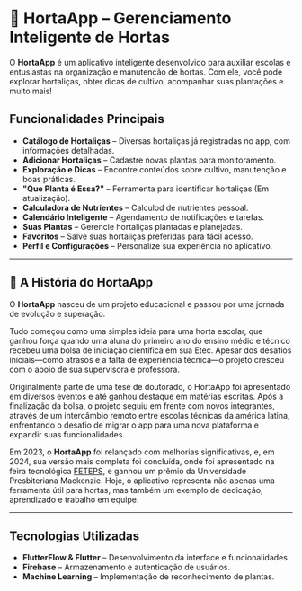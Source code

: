 # 🌱 HortaApp – Gerenciamento Inteligente de Hortas

O **HortaApp** é um aplicativo inteligente desenvolvido para auxiliar escolas e entusiastas na organização e manutenção de hortas. Com ele, você pode explorar hortaliças, obter dicas de cultivo, acompanhar suas plantações e muito mais!

## Funcionalidades Principais
-  **Catálogo de Hortaliças** – Diversas hortaliças já registradas no app, com informações detalhadas.
-  **Adicionar Hortaliças** – Cadastre novas plantas para monitoramento.
-  **Exploração e Dicas** – Encontre conteúdos sobre cultivo, manutenção e boas práticas.
-  **"Que Planta é Essa?"** – Ferramenta para identificar hortaliças (Em atualização).
-  **Calculadora de Nutrientes** – Calculod de nutrientes pessoal.
-  **Calendário Inteligente** – Agendamento de notificações e tarefas.
-  **Suas Plantas** – Gerencie hortaliças plantadas e planejadas.
-  **Favoritos** – Salve suas hortaliças preferidas para fácil acesso.
-  **Perfil e Configurações** – Personalize sua experiência no aplicativo.

---

## 📖 A História do HortaApp

O **HortaApp** nasceu de um projeto educacional e passou por uma jornada de evolução e superação.

Tudo começou como uma simples ideia para uma horta escolar, que ganhou força quando uma aluna do primeiro ano do ensino médio e técnico recebeu uma bolsa de iniciação científica em sua Etec. Apesar dos desafios iniciais—como atrasos e a falta de experiência técnica—o projeto cresceu com o apoio de sua supervisora e professora.

Originalmente parte de uma tese de doutorado, o HortaApp foi apresentado em diversos eventos e até ganhou destaque em matérias escritas. Após a finalização da bolsa, o projeto seguiu em frente com novos integrantes, através de um intercâmbio remoto entre escolas técnicas da américa latina, enfrentando o desafio de migrar o app para uma nova plataforma e expandir suas funcionalidades.

Em 2023, o **HortaApp** foi relançado com melhorias significativas, e, em 2024, sua versão mais completa foi concluída, onde foi apresentado na feira tecnológica [FETEPS]("http://feteps.cpscetec.com.br/index.php), e ganhou um prêmio da Universidade Presbiteriana Mackenzie. Hoje, o aplicativo representa não apenas uma ferramenta útil para hortas, mas também um exemplo de dedicação, aprendizado e trabalho em equipe.

---

## Tecnologias Utilizadas
- **FlutterFlow & Flutter** – Desenvolvimento da interface e funcionalidades.
- **Firebase** – Armazenamento e autenticação de usuários.
- **Machine Learning** – Implementação de reconhecimento de plantas.

